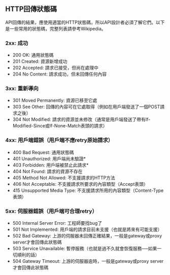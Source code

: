 ## HTTP回傳狀態碼

API回傳的結果，應使用適當的HTTP狀態碼，所以API設計者必須了解它們。以下是一些常用的狀態碼，完整列表請參考Wikipedia。


### 2xx: 成功
+ 200 OK: 通用狀態碼
+ 201 Created: 資源新增成功
+ 202 Accepted: 請求已接受，但尚在處理中
+ 204 No Content: 請求成功，但未回傳任何內容


### 3xx: 重新導向
+ 301 Moved Permanently: 資源已移至它處
+ 303 See Other: 回傳的內容可在它處取得（例如在用戶端發送了一個POST請求之後）
+ 304 Not Modified: 請求的資源並未修改（通常是用戶端發送了帶有If-Modified-Since或If-None-Match表頭的請求）


### 4xx: 用戶端錯誤（用戶端不應retry原始請求）
+ 400 Bad Request: 通用狀態碼
+ 401 Unauthorized: 用戶端尚未驗證*
+ 403 Forbidden: 用戶端被禁止此請求*
+ 404 Not Found: 請求的資源不存在
+ 405 Method Not Allowed: 不支援請求的HTTP方法
+ 406 Not Acceptable: 不支援請求所要求的內容類型（Accept表頭）
+ 415 Unsupported Media Type: 不支援請求所用的內容類型（Content-Type表頭）


### 5xx: 伺服器錯誤（用戶端可合理retry）
+ 500 Internal Server Error: 工程師要找bug了
+ 501 Not Implemented: 用戶端的請求目前未支援（也就是將來有可能支援）
+ 502 Bad Gateway: 上游的伺服器未回傳正確結果，一般是gateway或proxy server才會回傳此狀態碼
+ 503 Service Unavailable: 暫停服務（也就是過不久就會恢復服務──如果一切順利的話）
+ 504 Gateway Timeout: 上游的伺服器逾時，一般是gateway或proxy server才會回傳此狀態碼